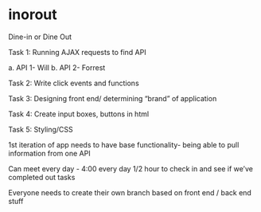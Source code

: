 # inorout
Dine-in or Dine Out

Task 1: Running AJAX requests to find API

a. API 1- Will
b. API 2- Forrest


Task 2: Write click events and functions

Task 3: Designing front end/ determining “brand” of application 

Task 4: Create input boxes, buttons in html 

Task 5: Styling/CSS 


1st iteration of app needs to have base functionality- being able to pull information from one API 


Can meet every day - 4:00 every day 1/2 hour to check in and see if we’ve completed out tasks 

Everyone needs to create their own branch based on front end / back end stuff 
